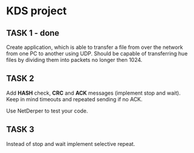# KDS project

## TASK 1 - done
Create application, which is able to transfer a file from 
over the network from one PC to another using UDP. Should 
be capable of transferring hue files by dividing them into 
packets no longer then 1024. 

## TASK 2 
Add <b>HASH</b> check, <b>CRC</b> and <b>ACK</b> messages
(implement stop and wait). Keep in mind timeouts and repeated
sending if no ACK.

Use NetDerper to test your code. 

## TASK 3
Instead of stop and wait implement selective repeat.
